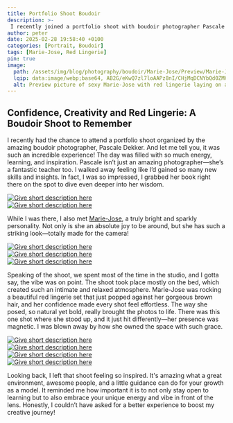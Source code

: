 ```yaml
---
title: Portfolio Shoot Boudoir
description: >-
 I recently joined a portfolio shoot with boudoir photographer Pascale Dekker in a cozy studio. Most of the session took place on the bed, with Marie-Jose—her brown hair and bold red lingerie—bringing effortless confidence to each shot. The day was full of learning and inspiration, leaving me more motivated than ever to grow in my own photography journey. 
author: peter
date: 2025-02-28 19:58:40 +0100
categories: [Portrait, Boudoir]
tags: [Marie-Jose, Red Lingerie]
pin: true
image: 
  path: /assets/img/blog/photography/boudoir/Marie-Jose/Preview/Marie-Jose_Boudoirphoto_red_lingerie_sexy_1.webp
  lqip: data:image/webp;base64, AB2G/eKwQ7zl7loAAPz8nI/CHjMqDCNYbQd0ZMKffgnuNCJFAhszxY+V+5CA1oQY BJ1pVfUvTLGoh5fpblvBn0th0S56FRYDDFTo4BQR68pj+dGmIPI1tAAA
  alt: Preview picture of sexy Marie-Jose with red lingerie laying on a bed.
---  
```


## Confidence, Creativity and Red Lingerie: A Boudoir Shoot to Remember

I recently had the chance to attend a portfolio shoot organized by the amazing boudoir photographer, Pascale Dekker. And let me tell you, it was such an incredible experience! The day was filled with so much energy, learning, and inspiration. Pascale isn’t just an amazing photographer—she’s a fantastic teacher too. I walked away feeling like I’d gained so many new skills and insights. In fact, I was so impressed, I grabbed her book right there on the spot to dive even deeper into her wisdom.

<!-- This section with 'option wide' is for landscape pics only -->
<div class="main-content">
  <div class="image-wrapper wide align-center" style="--width: 1280; --height: 852;">
    <a href="{{ 'assets/img/blog/photography/boudoir/Marie-Jose/Large/Marie-Jose_Boudoirphoto_red_lingerie_sexy_1.webp' | absolute_url }}"
       class="glightbox" data-gallery="gallery1">
      <img src="{{ 'assets/img/blog/photography/boudoir/Marie-Jose/Small/Marie-Jose_Boudoirphoto_red_lingerie_sexy_1.webp' | absolute_url }}"
           srcset="
           {{ 'assets/img/blog/photography/boudoir/Marie-Jose/Small/Marie-Jose_Boudoirphoto_red_lingerie_sexy_1.webp' | absolute_url }} 1280w,
           {{ 'assets/img/blog/photography/boudoir/Marie-Jose/Medium/Marie-Jose_Boudoirphoto_red_lingerie_sexy_1.webp' | absolute_url }} 2000w,
           {{ 'assets/img/blog/photography/boudoir/Marie-Jose/Large/Marie-Jose_Boudoirphoto_red_lingerie_sexy_1.webp' | absolute_url }} 3840w"
           sizes="(max-width: 800px) 100vw, (max-width: 1600px) 50vw, 33vw"
           alt="Give short description here"
           loading="lazy">
    </a>
  </div>
</div>

<!-- This section with 'option wide' is for landscape pics only -->
<div class="main-content">
  <div class="image-wrapper wide align-center" style="--width: 1280; --height: 852;">
    <a href="{{ 'assets/img/blog/photography/boudoir/Marie-Jose/Large/Marie-Jose_Boudoirphoto_red_lingerie_sexy_2.webp' | absolute_url }}"
       class="glightbox" data-gallery="gallery1">
      <img src="{{ 'assets/img/blog/photography/boudoir/Marie-Jose/Small/Marie-Jose_Boudoirphoto_red_lingerie_sexy_2.webp' | absolute_url }}"
           srcset="
           {{ 'assets/img/blog/photography/boudoir/Marie-Jose/Small/Marie-Jose_Boudoirphoto_red_lingerie_sexy_2.webp' | absolute_url }} 1280w,
           {{ 'assets/img/blog/photography/boudoir/Marie-Jose/Medium/Marie-Jose_Boudoirphoto_red_lingerie_sexy_2.webp' | absolute_url }} 2000w,
           {{ 'assets/img/blog/photography/boudoir/Marie-Jose/Large/Marie-Jose_Boudoirphoto_red_lingerie_sexy_2.webp' | absolute_url }} 3840w"
           sizes="(max-width: 800px) 100vw, (max-width: 1600px) 50vw, 33vw"
           alt="Give short description here"
           loading="lazy">
    </a>
  </div>
</div>

While I was there, I also met [Marie-Jose](https://www.instagram.com/mysticangeleyes/), a truly bright and sparkly personality. Not only is she an absolute joy to be around, but she has such a striking look—totally made for the camera!

<!-- This section with 'option wide' is for landscape pics only -->
<div class="main-content">
  <div class="image-wrapper wide align-center" style="--width: 1280; --height: 852;">
    <a href="{{ 'assets/img/blog/photography/boudoir/Marie-Jose/Large/Marie-Jose_Boudoirphoto_red_lingerie_sexy_3.webp' | absolute_url }}"
       class="glightbox" data-gallery="gallery1">
      <img src="{{ 'assets/img/blog/photography/boudoir/Marie-Jose/Small/Marie-Jose_Boudoirphoto_red_lingerie_sexy_3.webp' | absolute_url }}"
           srcset="
           {{ 'assets/img/blog/photography/boudoir/Marie-Jose/Small/Marie-Jose_Boudoirphoto_red_lingerie_sexy_3.webp' | absolute_url }} 1280w,
           {{ 'assets/img/blog/photography/boudoir/Marie-Jose/Medium/Marie-Jose_Boudoirphoto_red_lingerie_sexy_3.webp' | absolute_url }} 2000w,
           {{ 'assets/img/blog/photography/boudoir/Marie-Jose/Large/Marie-Jose_Boudoirphoto_red_lingerie_sexy_3.webp' | absolute_url }} 3840w"
           sizes="(max-width: 800px) 100vw, (max-width: 1600px) 50vw, 33vw"
           alt="Give short description here"
           loading="lazy">
    </a>
  </div>
</div>

<!-- This section with 'option wide' is for landscape pics only -->
<div class="main-content">
  <div class="image-wrapper wide align-center" style="--width: 1280; --height: 852;">
    <a href="{{ 'assets/img/blog/photography/boudoir/Marie-Jose/Large/Marie-Jose_Boudoirphoto_red_lingerie_sexy_4.webp' | absolute_url }}"
       class="glightbox" data-gallery="gallery1">
      <img src="{{ 'assets/img/blog/photography/boudoir/Marie-Jose/Small/Marie-Jose_Boudoirphoto_red_lingerie_sexy_4.webp' | absolute_url }}"
           srcset="
           {{ 'assets/img/blog/photography/boudoir/Marie-Jose/Small/Marie-Jose_Boudoirphoto_red_lingerie_sexy_4.webp' | absolute_url }} 1280w,
           {{ 'assets/img/blog/photography/boudoir/Marie-Jose/Medium/Marie-Jose_Boudoirphoto_red_lingerie_sexy_4.webp' | absolute_url }} 2000w,
           {{ 'assets/img/blog/photography/boudoir/Marie-Jose/Large/Marie-Jose_Boudoirphoto_red_lingerie_sexy_4.webp' | absolute_url }} 3840w"
           sizes="(max-width: 800px) 100vw, (max-width: 1600px) 50vw, 33vw"
           alt="Give short description here"
           loading="lazy">
    </a>
  </div>
</div>

<!-- This section with 'option wide' is for landscape pics only -->
<div class="main-content">
  <div class="image-wrapper wide align-center" style="--width: 1280; --height: 852;">
    <a href="{{ 'assets/img/blog/photography/boudoir/Marie-Jose/Large/Marie-Jose_Boudoirphoto_red_lingerie_sexy_5.webp' | absolute_url }}"
       class="glightbox" data-gallery="gallery1">
      <img src="{{ 'assets/img/blog/photography/boudoir/Marie-Jose/Small/Marie-Jose_Boudoirphoto_red_lingerie_sexy_5.webp' | absolute_url }}"
           srcset="
           {{ 'assets/img/blog/photography/boudoir/Marie-Jose/Small/Marie-Jose_Boudoirphoto_red_lingerie_sexy_5.webp' | absolute_url }} 1280w,
           {{ 'assets/img/blog/photography/boudoir/Marie-Jose/Medium/Marie-Jose_Boudoirphoto_red_lingerie_sexy_5.webp' | absolute_url }} 2000w,
           {{ 'assets/img/blog/photography/boudoir/Marie-Jose/Large/Marie-Jose_Boudoirphoto_red_lingerie_sexy_5.webp' | absolute_url }} 3840w"
           sizes="(max-width: 800px) 100vw, (max-width: 1600px) 50vw, 33vw"
           alt="Give short description here"
           loading="lazy">
    </a>
  </div>
</div>

Speaking of the shoot, we spent most of the time in the studio, and I gotta say, the vibe was on point. The shoot took place mostly on the bed, which created such an intimate and relaxed atmosphere. Marie-Jose was rocking a beautiful red lingerie set that just popped against her gorgeous brown hair, and her confidence made every shot feel effortless. The way she posed, so natural yet bold, really brought the photos to life. There was this one shot where she stood up, and it just hit differently—her presence was magnetic. I was blown away by how she owned the space with such grace.

<!-- This section with 'option wide' is for landscape pics only -->
<div class="main-content">
  <div class="image-wrapper wide align-center" style="--width: 1280; --height: 852;">
    <a href="{{ 'assets/img/blog/photography/boudoir/Marie-Jose/Large/Marie-Jose_Boudoirphoto_red_lingerie_sexy_6.webp' | absolute_url }}"
       class="glightbox" data-gallery="gallery1">
      <img src="{{ 'assets/img/blog/photography/boudoir/Marie-Jose/Small/Marie-Jose_Boudoirphoto_red_lingerie_sexy_6.webp' | absolute_url }}"
           srcset="
           {{ 'assets/img/blog/photography/boudoir/Marie-Jose/Small/Marie-Jose_Boudoirphoto_red_lingerie_sexy_6.webp' | absolute_url }} 1280w,
           {{ 'assets/img/blog/photography/boudoir/Marie-Jose/Medium/Marie-Jose_Boudoirphoto_red_lingerie_sexy_6.webp' | absolute_url }} 2000w,
           {{ 'assets/img/blog/photography/boudoir/Marie-Jose/Large/Marie-Jose_Boudoirphoto_red_lingerie_sexy_6.webp' | absolute_url }} 3840w"
           sizes="(max-width: 800px) 100vw, (max-width: 1600px) 50vw, 33vw"
           alt="Give short description here"
           loading="lazy">
    </a>
  </div>
</div>

<!-- This section with 'option wide' is for landscape pics only -->
<div class="main-content">
  <div class="image-wrapper wide align-center" style="--width: 1280; --height: 852;">
    <a href="{{ 'assets/img/blog/photography/boudoir/Marie-Jose/Large/Marie-Jose_Boudoirphoto_red_lingerie_sexy_7.webp' | absolute_url }}"
       class="glightbox" data-gallery="gallery1">
      <img src="{{ 'assets/img/blog/photography/boudoir/Marie-Jose/Small/Marie-Jose_Boudoirphoto_red_lingerie_sexy_7.webp' | absolute_url }}"
           srcset="
           {{ 'assets/img/blog/photography/boudoir/Marie-Jose/Small/Marie-Jose_Boudoirphoto_red_lingerie_sexy_7.webp' | absolute_url }} 1280w,
           {{ 'assets/img/blog/photography/boudoir/Marie-Jose/Medium/Marie-Jose_Boudoirphoto_red_lingerie_sexy_7.webp' | absolute_url }} 2000w,
           {{ 'assets/img/blog/photography/boudoir/Marie-Jose/Large/Marie-Jose_Boudoirphoto_red_lingerie_sexy_7.webp' | absolute_url }} 3840w"
           sizes="(max-width: 800px) 100vw, (max-width: 1600px) 50vw, 33vw"
           alt="Give short description here"
           loading="lazy">
    </a>
  </div>
</div>

<!-- This section with 'option wide' is for landscape pics only -->
<div class="main-content">
  <div class="image-wrapper wide align-center" style="--width: 1280; --height: 852;">
    <a href="{{ 'assets/img/blog/photography/boudoir/Marie-Jose/Large/Marie-Jose_Boudoirphoto_red_lingerie_sexy_8.webp' | absolute_url }}"
       class="glightbox" data-gallery="gallery1">
      <img src="{{ 'assets/img/blog/photography/boudoir/Marie-Jose/Small/Marie-Jose_Boudoirphoto_red_lingerie_sexy_8.webp' | absolute_url }}"
           srcset="
           {{ 'assets/img/blog/photography/boudoir/Marie-Jose/Small/Marie-Jose_Boudoirphoto_red_lingerie_sexy_8.webp' | absolute_url }} 1280w,
           {{ 'assets/img/blog/photography/boudoir/Marie-Jose/Medium/Marie-Jose_Boudoirphoto_red_lingerie_sexy_8.webp' | absolute_url }} 2000w,
           {{ 'assets/img/blog/photography/boudoir/Marie-Jose/Large/Marie-Jose_Boudoirphoto_red_lingerie_sexy_8.webp' | absolute_url }} 3840w"
           sizes="(max-width: 800px) 100vw, (max-width: 1600px) 50vw, 33vw"
           alt="Give short description here"
           loading="lazy">
    </a>
  </div>
</div>

<!-- This section with 'option wide' is for landscape pics only -->
<div class="main-content">
  <div class="image-wrapper wide align-center" style="--width: 1280; --height: 852;">
    <a href="{{ 'assets/img/blog/photography/boudoir/Marie-Jose/Large/Marie-Jose_Boudoirphoto_red_lingerie_sexy_9.webp' | absolute_url }}"
       class="glightbox" data-gallery="gallery1">
      <img src="{{ 'assets/img/blog/photography/boudoir/Marie-Jose/Small/Marie-Jose_Boudoirphoto_red_lingerie_sexy_9.webp' | absolute_url }}"
           srcset="
           {{ 'assets/img/blog/photography/boudoir/Marie-Jose/Small/Marie-Jose_Boudoirphoto_red_lingerie_sexy_9.webp' | absolute_url }} 1280w,
           {{ 'assets/img/blog/photography/boudoir/Marie-Jose/Medium/Marie-Jose_Boudoirphoto_red_lingerie_sexy_9.webp' | absolute_url }} 2000w,
           {{ 'assets/img/blog/photography/boudoir/Marie-Jose/Large/Marie-Jose_Boudoirphoto_red_lingerie_sexy_9.webp' | absolute_url }} 3840w"
           sizes="(max-width: 800px) 100vw, (max-width: 1600px) 50vw, 33vw"
           alt="Give short description here"
           loading="lazy">
    </a>
  </div>
</div>

Looking back, I left that shoot feeling so inspired. It's amazing what a great environment, awesome people, and a little guidance can do for your growth as a model. It reminded me how important it is to not only stay open to learning but to also embrace your unique energy and vibe in front of the lens. Honestly, I couldn’t have asked for a better experience to boost my creative journey!
